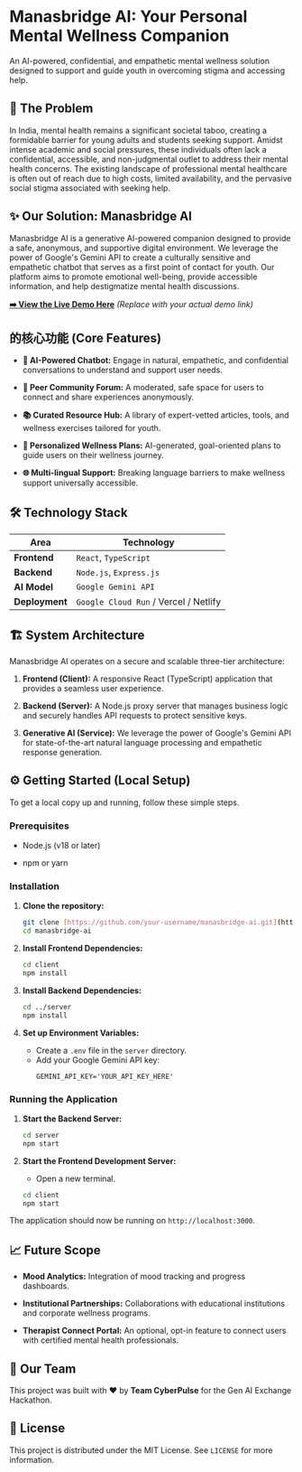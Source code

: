 # Manasbridge AI: Your Personal Mental Wellness Companion

An AI-powered, confidential, and empathetic mental wellness solution designed to support and guide youth in overcoming stigma and accessing help.

## 🚀 The Problem

In India, mental health remains a significant societal taboo, creating a formidable barrier for young adults and students seeking support. Amidst intense academic and social pressures, these individuals often lack a confidential, accessible, and non-judgmental outlet to address their mental health concerns. The existing landscape of professional mental healthcare is often out of reach due to high costs, limited availability, and the pervasive social stigma associated with seeking help.

## ✨ Our Solution: Manasbridge AI

Manasbridge AI is a generative AI-powered companion designed to provide a safe, anonymous, and supportive digital environment. We leverage the power of Google's Gemini API to create a culturally sensitive and empathetic chatbot that serves as a first point of contact for youth. Our platform aims to promote emotional well-being, provide accessible information, and help destigmatize mental health discussions.

[**➡️ View the Live Demo Here**](https://mindease-ai-mental-w-4evc.bolt.host/) *(Replace with your actual demo link)*

## 的核心功能 (Core Features)

* **🧠 AI-Powered Chatbot:** Engage in natural, empathetic, and confidential conversations to understand and support user needs.

* **🤝 Peer Community Forum:** A moderated, safe space for users to connect and share experiences anonymously.

* **📚 Curated Resource Hub:** A library of expert-vetted articles, tools, and wellness exercises tailored for youth.

* **🌱 Personalized Wellness Plans:** AI-generated, goal-oriented plans to guide users on their wellness journey.

* **🌐 Multi-lingual Support:** Breaking language barriers to make wellness support universally accessible.

## 🛠️ Technology Stack

| Area          | Technology                                         |
| ------------- | -------------------------------------------------- |
| **Frontend** | `React`, `TypeScript`                              |
| **Backend** | `Node.js`, `Express.js`                            |
| **AI Model** | `Google Gemini API`                                |
| **Deployment**| `Google Cloud Run` / Vercel / Netlify              |

## 🏗️ System Architecture

Manasbridge AI operates on a secure and scalable three-tier architecture:

1.  **Frontend (Client):** A responsive React (TypeScript) application that provides a seamless user experience.

2.  **Backend (Server):** A Node.js proxy server that manages business logic and securely handles API requests to protect sensitive keys.

3.  **Generative AI (Service):** We leverage the power of Google's Gemini API for state-of-the-art natural language processing and empathetic response generation.

## ⚙️ Getting Started (Local Setup)

To get a local copy up and running, follow these simple steps.

### Prerequisites

* Node.js (v18 or later)

* npm or yarn

### Installation

1.  **Clone the repository:**
    ```sh
    git clone [https://github.com/your-username/manasbridge-ai.git](https://github.com/your-username/manasbridge-ai.git)
    cd manasbridge-ai
    ```

2.  **Install Frontend Dependencies:**
    ```sh
    cd client 
    npm install
    ```

3.  **Install Backend Dependencies:**
    ```sh
    cd ../server
    npm install
    ```

4.  **Set up Environment Variables:**
    * Create a `.env` file in the `server` directory.
    * Add your Google Gemini API key:
        ```
        GEMINI_API_KEY='YOUR_API_KEY_HERE'
        ```

### Running the Application

1.  **Start the Backend Server:**
    ```sh
    cd server
    npm start
    ```

2.  **Start the Frontend Development Server:**
    * Open a new terminal.
    ```sh
    cd client
    npm start
    ```

The application should now be running on `http://localhost:3000`.

## 📈 Future Scope

* **Mood Analytics:** Integration of mood tracking and progress dashboards.

* **Institutional Partnerships:** Collaborations with educational institutions and corporate wellness programs.

* **Therapist Connect Portal:** An optional, opt-in feature to connect users with certified mental health professionals.

## 👥 Our Team

This project was built with ❤️ by **Team CyberPulse** for the Gen AI Exchange Hackathon.

## 📄 License

This project is distributed under the MIT License. See `LICENSE` for more information.

